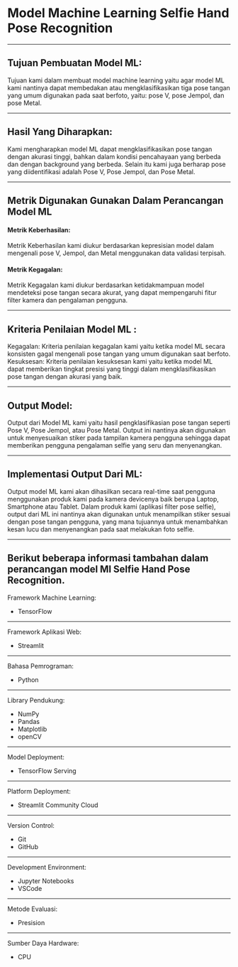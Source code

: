 # Model Machine Learning Selfie Hand Pose Recognition

---
Tujuan Pembuatan Model ML:
-
Tujuan kami dalam membuat model machine learning yaitu agar model ML kami nantinya dapat membedakan atau mengklasifikasikan tiga pose tangan yang umum digunakan pada saat berfoto, yaitu: pose V, pose Jempol, dan pose Metal.

---
Hasil Yang Diharapkan:
-
Kami mengharapkan model ML dapat mengklasifikasikan pose tangan dengan akurasi tinggi, bahkan dalam kondisi pencahayaan yang berbeda dan dengan background yang berbeda. Selain itu kami juga berharap pose yang diidentifikasi adalah Pose V, Pose Jempol, dan Pose Metal.

---
Metrik Digunakan Gunakan Dalam Perancangan Model ML
-
#### Metrik Keberhasilan:

Metrik Keberhasilan kami diukur berdasarkan kepresisian model dalam mengenali pose V, Jempol, dan Metal menggunakan data validasi terpisah.

#### Metrik Kegagalan:

Metrik Kegagalan kami diukur berdasarkan ketidakmampuan model mendeteksi pose tangan secara akurat, yang dapat mempengaruhi fitur filter kamera dan pengalaman pengguna.

---
Kriteria Penilaian Model ML :
-
Kegagalan: Kriteria penilaian kegagalan kami yaitu ketika model ML secara konsisten gagal mengenali pose tangan yang umum digunakan saat berfoto.
Kesuksesan: Kriteria penilaian kesuksesan kami yaitu ketika model ML dapat memberikan tingkat presisi yang tinggi dalam mengklasifikasikan pose tangan dengan akurasi yang baik.

---
Output Model:
-
Output dari Model ML kami yaitu hasil pengklasifikasian pose tangan seperti Pose V, Pose Jempol, atau Pose Metal. Output ini nantinya akan digunakan untuk menyesuaikan stiker pada tampilan kamera pengguna sehingga dapat memberikan pengguna pengalaman selfie yang seru dan menyenangkan.

---
Implementasi Output Dari ML:
-
Output model ML kami akan dihasilkan secara real-time saat pengguna menggunakan produk kami pada kamera devicenya baik berupa Laptop, Smartphone atau Tablet. Dalam produk kami (aplikasi filter pose selfie), output dari ML ini nantinya akan digunakan untuk menampilkan stiker sesuai dengan pose tangan pengguna, yang mana tujuannya untuk menambahkan kesan lucu dan menyenangkan pada saat melakukan foto selfie.

---
Berikut beberapa informasi tambahan dalam perancangan model Ml Selfie Hand Pose Recognition.
-
Framework Machine Learning:

- TensorFlow
---
Framework Aplikasi Web:

- Streamlit
---
Bahasa Pemrograman:
- Python
---
Library Pendukung:
- NumPy
- Pandas
- Matplotlib
- openCV
---
Model Deployment:
- TensorFlow Serving
---
Platform Deployment:
- Streamlit Community Cloud
---
Version Control:
- Git
- GitHub
---

Development Environment:
- Jupyter Notebooks
- VSCode
---
Metode Evaluasi:
- Presision
---
Sumber Daya Hardware:
- CPU


